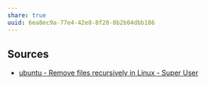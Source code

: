 ```yaml
---
share: true
uuid: 6ea8ec9a-77e4-42e8-8f20-0b2b04dbb186
---
```

## Sources

* [ubuntu - Remove files recursively in Linux - Super User](https://superuser.com/questions/502185/remove-files-recursively-in-linux)